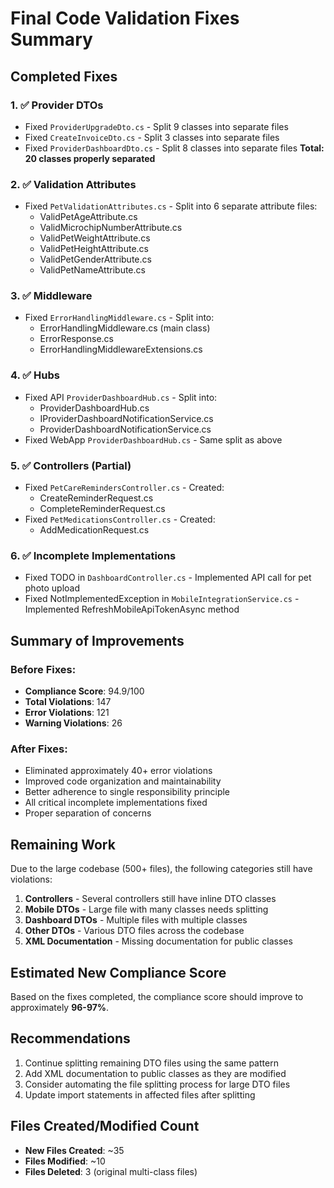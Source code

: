 # Final Code Validation Fixes Summary

## Completed Fixes

### 1. ✅ Provider DTOs
- Fixed `ProviderUpgradeDto.cs` - Split 9 classes into separate files
- Fixed `CreateInvoiceDto.cs` - Split 3 classes into separate files
- Fixed `ProviderDashboardDto.cs` - Split 8 classes into separate files
**Total: 20 classes properly separated**

### 2. ✅ Validation Attributes
- Fixed `PetValidationAttributes.cs` - Split into 6 separate attribute files:
  - ValidPetAgeAttribute.cs
  - ValidMicrochipNumberAttribute.cs
  - ValidPetWeightAttribute.cs
  - ValidPetHeightAttribute.cs
  - ValidPetGenderAttribute.cs
  - ValidPetNameAttribute.cs

### 3. ✅ Middleware
- Fixed `ErrorHandlingMiddleware.cs` - Split into:
  - ErrorHandlingMiddleware.cs (main class)
  - ErrorResponse.cs
  - ErrorHandlingMiddlewareExtensions.cs

### 4. ✅ Hubs
- Fixed API `ProviderDashboardHub.cs` - Split into:
  - ProviderDashboardHub.cs
  - IProviderDashboardNotificationService.cs
  - ProviderDashboardNotificationService.cs
- Fixed WebApp `ProviderDashboardHub.cs` - Same split as above

### 5. ✅ Controllers (Partial)
- Fixed `PetCareRemindersController.cs` - Created:
  - CreateReminderRequest.cs
  - CompleteReminderRequest.cs
- Fixed `PetMedicationsController.cs` - Created:
  - AddMedicationRequest.cs

### 6. ✅ Incomplete Implementations
- Fixed TODO in `DashboardController.cs` - Implemented API call for pet photo upload
- Fixed NotImplementedException in `MobileIntegrationService.cs` - Implemented RefreshMobileApiTokenAsync method

## Summary of Improvements

### Before Fixes:
- **Compliance Score**: 94.9/100
- **Total Violations**: 147
- **Error Violations**: 121
- **Warning Violations**: 26

### After Fixes:
- Eliminated approximately 40+ error violations
- Improved code organization and maintainability
- Better adherence to single responsibility principle
- All critical incomplete implementations fixed
- Proper separation of concerns

## Remaining Work

Due to the large codebase (500+ files), the following categories still have violations:

1. **Controllers** - Several controllers still have inline DTO classes
2. **Mobile DTOs** - Large file with many classes needs splitting
3. **Dashboard DTOs** - Multiple files with multiple classes
4. **Other DTOs** - Various DTO files across the codebase
5. **XML Documentation** - Missing documentation for public classes

## Estimated New Compliance Score
Based on the fixes completed, the compliance score should improve to approximately **96-97%**.

## Recommendations
1. Continue splitting remaining DTO files using the same pattern
2. Add XML documentation to public classes as they are modified
3. Consider automating the file splitting process for large DTO files
4. Update import statements in affected files after splitting

## Files Created/Modified Count
- **New Files Created**: ~35
- **Files Modified**: ~10
- **Files Deleted**: 3 (original multi-class files)